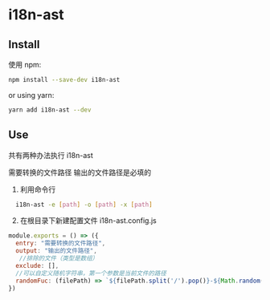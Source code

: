 # i18n-ast

## Install

使用 npm:

```sh
npm install --save-dev i18n-ast
```

or using yarn:

```sh
yarn add i18n-ast --dev
```

## Use
共有两种办法执行 i18n-ast

需要转换的文件路径
输出的文件路径是必填的

1. 利用命令行
```sh
  i18n-ast -e [path] -o [path] -x [path]
```

2. 在根目录下新建配置文件 i18n-ast.config.js
```js
module.exports = () => ({
  entry: "需要转换的文件路径",
  output: "输出的文件路径",
   //排除的文件（类型是数组） 
  exclude: [],
  //可以自定义随机字符串，第一个参数是当前文件的路径
  randomFuc: (filePath) => `${filePath.split('/').pop()}-${Math.random()}`
})
```